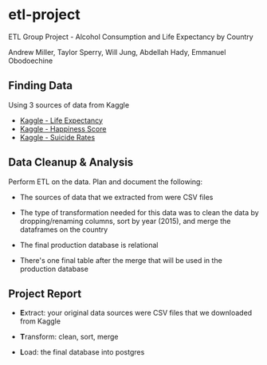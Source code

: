 # etl-project
ETL Group Project - Alcohol Consumption and Life Expectancy by Country

Andrew Miller, Taylor Sperry, Will Jung, Abdellah Hady, Emmanuel Obodoechine

## Finding Data
Using 3 sources of data from Kaggle
* [Kaggle - Life Expectancy](https://www.kaggle.com/kumarajarshi/life-expectancy-who)
* [Kaggle - Happiness Score](https://www.kaggle.com/marcospessotto/happiness-and-alcohol-consumption)
* [Kaggle - Suicide Rates](https://www.kaggle.com/sansuthi/alcohol-consumption)

## Data Cleanup & Analysis

Perform ETL on the data. Plan and document the following:

* The sources of data that we extracted from were CSV files

* The type of transformation needed for this data was to clean the data by dropping/renaming columns, sort by year (2015), and merge the dataframes on the country

* The final production database is relational 

* There's one final table after the merge that will be used in the production database

## Project Report

* **E**xtract: your original data sources were CSV files that we downloaded from Kaggle

* **T**ransform: clean, sort, merge

* **L**oad: the final database into postgres  
